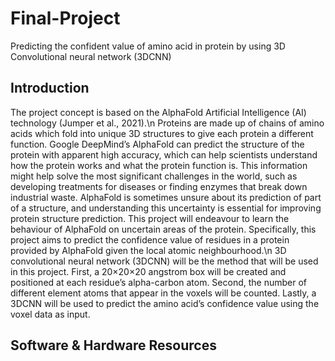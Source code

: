 # Final-Project
Predicting the confident value of amino acid in protein by using 3D Convolutional neural network (3DCNN)
## Introduction
The project concept is based on the AlphaFold Artificial Intelligence (AI) technology (Jumper et al., 2021).\n
Proteins are made up of chains of amino acids which fold into unique 3D structures to give each protein a different function. Google DeepMind’s AlphaFold can predict the structure of the protein with apparent high accuracy, which can help scientists understand how the protein works and what the protein function is. This information might help solve the most significant challenges in the world, such as developing treatments for diseases or finding enzymes that break down industrial waste. AlphaFold is sometimes unsure about its prediction of part of a structure, and understanding this uncertainty is essential for improving protein structure prediction. This project will endeavour to learn the behaviour of AlphaFold on uncertain areas of the protein. Specifically, this project aims to predict the confidence value of residues in a protein provided by AlphaFold given the local atomic neighbourhood.\n
3D convolutional neural network (3DCNN) will be the method that will be used in this project. First, a 20×20×20 angstrom box will be created and positioned at each residue’s alpha-carbon atom. Second, the number of different element atoms that appear in the voxels will be counted. Lastly, a 3DCNN will be used to predict the amino acid’s confidence value using the voxel data as input. 

## Software & Hardware Resources
